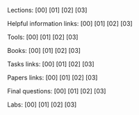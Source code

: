Lections:
[00]
[01]
[02]
[03]

Helpful information links:
[00]
[01]
[02]
[03]

Tools:
[00]
[01]
[02]
[03]

Books:
[00]
[01]
[02]
[03]

Tasks links:
[00]
[01]
[02]
[03]

Papers links:
[00]
[01]
[02]
[03]

Final questions:
[00]
[01]
[02]
[03]

Labs:
[00]
[01]
[02]
[03]
